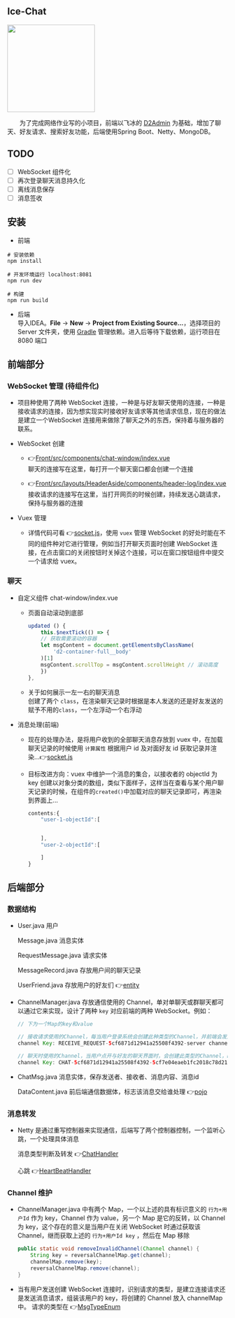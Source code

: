 ## Ice-Chat 

<a href="https://github.com/d2-projects/d2-admin" target="_blank"><img src="https://raw.githubusercontent.com/FairyEver/d2-admin/master/doc/image/d2-admin@2x.png" width="200"></a>

&emsp;&emsp;为了完成网络作业写的小项目，前端以飞冰的 [D2Admin](https://github.com/d2-projects/d2-admin) 为基础，增加了聊天、好友请求、搜索好友功能，后端使用Spring Boot、Netty、MongoDB。


## TODO
- [ ] WebSocket 组件化
- [ ] 再次登录聊天消息持久化
- [ ] 离线消息保存
- [ ] 消息签收 

## 安装
- 前端
```
# 安装依赖
npm install

# 开发环境运行 localhost:8081
npm run dev

# 构建
npm run build
```
- 后端  
导入IDEA。**File** -> **New** -> **Project from Existing Source...**，选择项目的 Server 文件夹，使用 [Gradle](https://gradle.org/) 管理依赖。进入后等待下载依赖，运行项目在 8080 端口

## 前端部分

### WebSocket 管理 (待组件化)
- 项目种使用了两种 WebSocket 连接，一种是与好友聊天使用的连接，一种是接收请求的连接，因为想实现实时接收好友请求等其他请求信息，现在的做法是建立一个WebSocket 连接用来做除了聊天之外的东西，保持着与服务器的联系。

- WebSocket 创建

    - 👉[Front/src/components/chat-window/index.vue]()  
    聊天的连接写在这里，每打开一个聊天窗口都会创建一个连接

    - 👉[Front/src/layouts/HeaderAside/components/header-log/index.vue]()  
    接收请求的连接写在这里，当打开网页的时候创建，持续发送心跳请求，保持与服务器的连接

- Vuex 管理

    - 详情代码可看 👉[socket.js](https://github.com/SeekerandLo/Ice-Chat/blob/develop/Front/src/store/modules/d2admin/modules/socket.js)，使用 `vuex` 管理 WebSocket 的好处时能在不同的组件种对它进行管理，例如当打开聊天页面时创建 WebSocket 连接，在点击窗口的关闭按钮时关掉这个连接，可以在窗口按钮组件中提交一个请求给 vuex。    

### 聊天
- 自定义组件 chat-window/index.vue
  - 页面自动滚动到底部
      ```js
      updated () {
          this.$nextTick(() => {
          // 获取需要滚动的容器    
          let msgContent = document.getElementsByClassName(
              'd2-container-full__body'
          )[1]
          msgContent.scrollTop = msgContent.scrollHeight // 滚动高度
          })
      },
      ```

  - 关于如何展示一左一右的聊天消息  
  创建了两个 `class`，在渲染聊天记录时根据是本人发送的还是好友发送的赋予不用的`class`，一个左浮动一个右浮动

- 消息处理(前端)  
  - 现在的处理办法，是将用户收到的全部聊天消息存放到 vuex 中，在加载聊天记录的时候使用 `计算属性` 根据用户 id 及对面好友 id 获取记录并渲染...👉[socket.js](https://github.com/SeekerandLo/Ice-Chat/blob/develop/Front/src/store/modules/d2admin/modules/socket.js)

  - 目标改进方向：vuex 中维护一个消息的集合，以接收者的 objectId 为 key 创建以对象分类的数组，类似下面样子，这样当在查看与某个用户聊天记录的时候，在组件的`created()`中加载对应的聊天记录即可，再渲染到界面上...
      ```js
      contents:{
          "user-1-objectId":[


          ],
          "user-2-objectId":[

          ]
      }
      ```
## 后端部分

### 数据结构
- User.java 用户  

  Message.java 消息实体  

  RequestMessage.java 请求实体  
  
  MessageRecord.java 存放用户间的聊天记录  
  
  UserFriend.java 存放用户的好友们  👉[entity](https://github.com/SeekerandLo/Ice-Chat/tree/develop/Server/src/main/java/com/liy/chat/entity)

- ChannelManager.java 存放通信使用的 Channel，单对单聊天或群聊天都可以通过它来实现，设计了两种 `key` 对应前端的两种 WebSocket。例如：
  ```java
  // 下为一个Map的key和value
  
  // 接收请求使用的Channel，每当用户登录系统会创建此种类型的Channel，并前端会发送心跳保持此Channel的生命
  channel Key: RECEIVE_REQUEST-5cf6871d12941a25508f4392-server channel Value: [id: 0xf688d04f, L:/127.0.0.1:8088 - R:/127.0.0.1:57057]

  // 聊天时使用的Channel，当用户点开与好友的聊天界面时，会创建此类型的Channel，key 的命名规则为 CHAT - 发送者id - 接收者id 
  channel Key: CHAT-5cf6871d12941a25508f4392-5cf7e04eaeb1fc2018c78d21 channel Value: [id: 0xf81d3b67, L:/127.0.0.1:8088 - R:/127.0.0.1:57073]
  ```
- ChatMsg.java 消息实体，保存发送者、接收者、消息内容、消息id

  DataContent.java  前后端通信数据体，标志该消息交给谁处理  👉[pojo](https://github.com/SeekerandLo/Ice-Chat/tree/develop/Server/src/main/java/com/liy/chat/netty/pojo)

### 消息转发

- Netty 是通过重写控制器来实现通信，后端写了两个控制器控制，一个监听心跳，一个处理具体消息  

  消息类型判断及转发 👉[ChatHandler](https://github.com/SeekerandLo/Ice-Chat/blob/develop/Server/src/main/java/com/liy/chat/netty/handler/ChatHandler.java)   

  心跳 👉[HeartBeatHandler](https://github.com/SeekerandLo/Ice-Chat/blob/develop/Server/src/main/java/com/liy/chat/netty/handler/HeartBeatHandler.java)

### Channel 维护  
- ChannelManager.java 中有两个 Map，一个以上述的具有标识意义的 `行为+用户Id` 作为 key，Channel 作为 value，另一个 Map 是它的反转，以 Channel 为 key，这个存在的意义是当用户在关闭 WebSocket 时通过获取该 Channel，继而获取上述的 `行为+用户Id key` ，然后在 Map 移除
    ```java
    public static void removeInvalidChannel(Channel channel) {
        String key = reversalChannelMap.get(channel);
        channelMap.remove(key);
        reversalChannelMap.remove(channel);
    }
    ```

- 当有用户发送创建 WebSocket 连接时，识别请求的类型，是建立连接请求还是发送消息请求，组装该用户的 key，将创建的 Channel 放入 channelMap 中。
请求的类型在 👉[MsgTypeEnum](https://github.com/SeekerandLo/Ice-Chat/blob/master/Server/src/main/java/com/liy/chat/netty/pojo/MsgEnum/MsgTypeEnum.java)